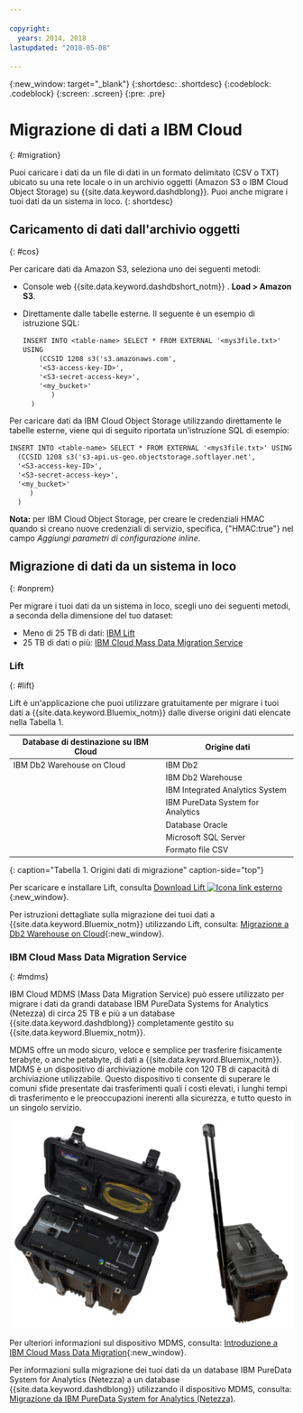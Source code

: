 ```yaml
---

copyright:
  years: 2014, 2018
lastupdated: "2018-05-08"

---
```


<!-- Attribute definitions --> 
{:new_window: target="_blank"}
{:shortdesc: .shortdesc}
{:codeblock: .codeblock}
{:screen: .screen}
{:pre: .pre}

# Migrazione di dati a IBM Cloud
{: #migration}

Puoi caricare i dati da un file di dati in un formato delimitato (CSV o TXT) ubicato su una rete locale o in un archivio oggetti (Amazon S3 o IBM Cloud Object Storage) su {{site.data.keyword.dashdblong}}. Puoi anche migrare i tuoi dati da un sistema in loco.
{: shortdesc}

## Caricamento di dati dall'archivio oggetti
{: #cos}

Per caricare dati da Amazon S3, seleziona uno dei seguenti metodi:
  * Console web {{site.data.keyword.dashdbshort_notm}} . **Load > Amazon S3**. 
  * Direttamente dalle tabelle esterne. Il seguente è un esempio di istruzione SQL:

    ```
    INSERT INTO <table-name> SELECT * FROM EXTERNAL '<mys3file.txt>' USING
        (CCSID 1208 s3('s3.amazonaws.com', 
        '<S3-access-key-ID>',
        '<S3-secret-access-key>', 
        '<my_bucket>'
           )
      )      
    ```

Per caricare dati da IBM Cloud Object Storage utilizzando direttamente le tabelle esterne, viene qui di seguito riportata un'istruzione SQL di esempio:

```
INSERT INTO <table-name> SELECT * FROM EXTERNAL '<mys3file.txt>' USING
  (CCSID 1208 s3('s3-api.us-geo.objectstorage.softlayer.net',
  '<S3-access-key-ID>',
  '<S3-secret-access-key>',
  '<my_bucket>'
     )
  )      
```

**Nota:** per IBM Cloud Object Storage, per creare le credenziali HMAC quando si creano nuove credenziali di servizio, specifica, {"HMAC:true"} nel campo *Aggiungi parametri di configurazione inline*.

## Migrazione di dati da un sistema in loco
{: #onprem}

Per migrare i tuoi dati da un sistema in loco, scegli uno dei seguenti metodi, a seconda della dimensione del tuo dataset:
* Meno di 25 TB di dati: [IBM Lift](#lift)
* 25 TB di dati o più: [IBM Cloud Mass Data Migration Service](#mdms)

### Lift
{: #lift}

Lift è un'applicazione che puoi utilizzare gratuitamente per migrare i tuoi dati a {{site.data.keyword.Bluemix_notm}} dalle diverse origini dati elencate nella Tabella 1. 

| Database di destinazione su IBM Cloud | Origine dati |
|------------------------------|-------------|
| IBM Db2 Warehouse on Cloud   | IBM Db2 |
|                              | IBM Db2 Warehouse |
|                              | IBM Integrated Analytics System |
|                              | IBM PureData System for Analytics |
|                              | Database Oracle |
|                              | Microsoft SQL Server |
|                              | Formato file CSV |
{: caption="Tabella 1. Origini dati di migrazione" caption-side="top"}

Per scaricare e installare Lift, consulta [Download Lift ![Icona link esterno](../../icons/launch-glyph.svg "Icona link esterno")](https://lift.ng.bluemix.net/#download){:new_window}.

Per istruzioni dettagliate sulla migrazione dei tuoi dati a {{site.data.keyword.Bluemix_notm}} utilizzando Lift, consulta: [Migrazione a Db2 Warehouse on Cloud](/docs/services/lift-cli/index.html#about-lift){:new_window}.

### IBM Cloud Mass Data Migration Service
{: #mdms}

IBM Cloud MDMS (Mass Data Migration Service) può essere utilizzato per migrare i dati da grandi database IBM PureData Systems for Analytics (Netezza) di circa 25 TB e più a un database {{site.data.keyword.dashdblong}} completamente gestito su {{site.data.keyword.Bluemix_notm}}.

MDMS offre un modo sicuro, veloce e semplice per trasferire fisicamente terabyte, o anche petabyte, di dati a {{site.data.keyword.Bluemix_notm}}. MDMS è un dispositivo di archiviazione mobile con 120 TB di capacità di archiviazione utilizzabile. Questo dispositivo ti consente di superare le comuni sfide presentate dai trasferimenti quali i costi elevati, i lunghi tempi di trasferimento e le preoccupazioni inerenti alla sicurezza, e tutto questo in un singolo servizio.

![Vista del dispositivo Mass Data Migration Service](images/mdms.svg)

Per ulteriori informazioni sul dispositivo MDMS, consulta: [Introduzione a IBM Cloud Mass Data Migration](/docs/infrastructure/mass-data-migration/index.html#getting-started-with-ibm-cloud-mass-data-migration){:new_window}.

Per informazioni sulla migrazione dei tuoi dati da un database IBM PureData System for Analytics (Netezza) a un database {{site.data.keyword.dashdblong}} utilizzando il dispositivo MDMS, consulta: [Migrazione da IBM PureData System for Analytics (Netezza)](/docs/services/Db2whc/pda_db2whc_mdms.html).

